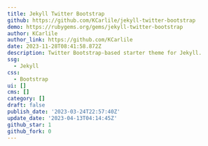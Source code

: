 ```yaml
---
title: Jekyll Twitter Bootstrap
github: https://github.com/KCarlile/jekyll-twitter-bootstrap
demo: https://rubygems.org/gems/jekyll-twitter-bootstrap
author: KCarlile
author_link: https://github.com/KCarlile
date: 2023-11-28T08:41:58.872Z
description: Twitter Bootstrap-based starter theme for Jekyll.
ssg:
  - Jekyll
css:
  - Bootstrap
ui: []
cms: []
category: []
draft: false
publish_date: '2023-03-24T22:57:40Z'
update_date: '2023-04-13T04:14:45Z'
github_star: 1
github_fork: 0
---
```

